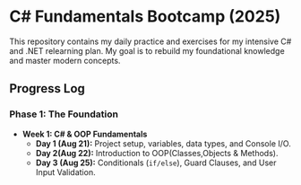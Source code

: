 # C# Fundamentals Bootcamp (2025)

This repository contains my daily practice and exercises for my intensive C# and .NET relearning plan. My goal is to rebuild my foundational knowledge and master modern concepts.

## Progress Log

### Phase 1: The Foundation

* **Week 1: C# & OOP Fundamentals**
    * **Day 1 (Aug 21):** Project setup, variables, data types, and Console I/O.
    * **Day 2(Aug 22):**  Introduction to OOP(Classes,Objects & Methods).
    * **Day 3 (Aug 25):** Conditionals (`if/else`), Guard Clauses, and User Input Validation.
      
    

